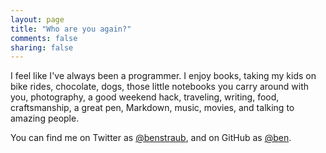 ```yaml
---
layout: page
title: "Who are you again?"
comments: false
sharing: false
---
```


I feel like I've always been a programmer. I enjoy books, taking my kids on bike rides, chocolate, dogs, those little notebooks you carry around with you, photography, a good weekend hack, traveling, writing, food, craftsmanship, a great pen, Markdown, music, movies, and talking to amazing people.

You can find me on Twitter as [@benstraub](https://twitter.com/benstraub), and on GitHub as [@ben](https://github.com/ben).
